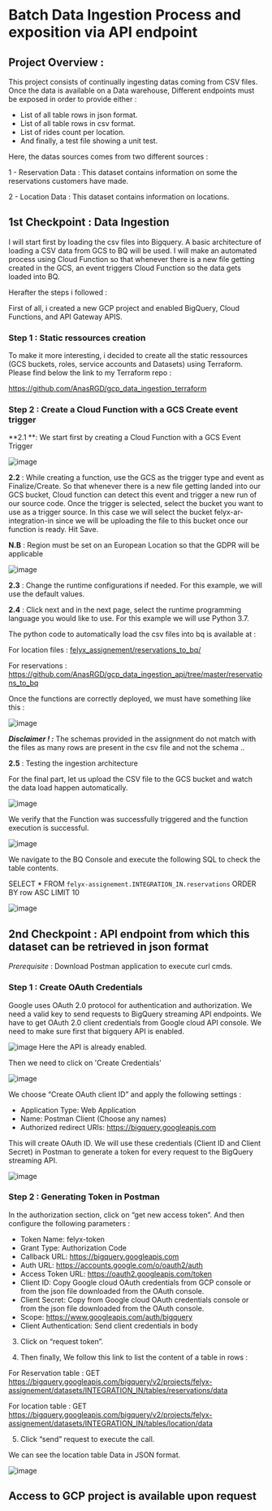 # Batch Data Ingestion Process and exposition via API endpoint

## Project Overview :

This project consists of continually ingesting datas coming from CSV files. Once the data is available on a Data warehouse, Different endpoints must be exposed in order to provide either :
  - List of all table rows in json format.
  - List of all table rows in csv format.
  - List of rides count per location.
  - And finally, a test file showing a unit test.
 
 
Here, the datas sources comes from two different sources :

1 - Reservation Data : 
This dataset contains information on some the reservations customers have made.

2 - Location Data :
This dataset contains information on locations.


## 1st Checkpoint : Data Ingestion

I will start first by loading the csv files into Bigquery. 
A basic architecture of loading a CSV data from GCS to BQ will be used. I will make an automated process using Cloud Function so that whenever there is a new file getting created in the GCS, an event triggers Cloud Function so the data gets loaded into BQ.

Herafter the steps i followed : 

First of all, i created a new GCP project and enabled BigQuery, Cloud Functions, and API Gateway APIS.


### Step 1 : Static ressources creation 
To make it more interesting, i decided to create all the static ressources (GCS buckets, roles, service accounts and Datasets) using Terraform.
Please find below the link to my Terraform repo : 

https://github.com/AnasRGD/gcp_data_ingestion_terraform


### Step 2 : Create a Cloud Function with a GCS Create event trigger 

**2.1 **: We start first by creating a Cloud Function with a GCS Event Trigger

![image](https://user-images.githubusercontent.com/68516240/174658641-a19b59a6-f05a-405a-8f77-a9b8ebaef1d5.png)

**2.2** : While creating a function, use the GCS as the trigger type and event as Finalize/Create. So that whenever there is a new file getting landed into our GCS bucket, Cloud function can detect this event and trigger a new run of our source code.
Once the trigger is selected, select the bucket you want to use as a trigger source. In this case we will select the bucket felyx-ar-integration-in since we will be uploading the file to this bucket once our function is ready. Hit Save.

**N.B** : Region must be set on an European Location so that the GDPR will be applicable 

![image](https://user-images.githubusercontent.com/68516240/174659063-61d210ce-bec6-4c70-8a64-6a5f73e02f2f.png)

**2.3** : Change the runtime configurations if needed. For this example, we will use the default values.

**2.4** : Click next and in the next page, select the runtime programming language you would like to use. For this example we will use Python 3.7.

The python code to automatically load the csv files into bq is available at : 

For location files : 
[felyx_assignement/reservations_to_bq/](https://github.com/AnasRGD/gcp_data_ingestion_api/tree/master/locations_to_bq)

For reservations : 
https://github.com/AnasRGD/gcp_data_ingestion_api/tree/master/reservations_to_bq

Once the functions are correctly deployed, we must have something like this : 

![image](https://user-images.githubusercontent.com/68516240/174661331-d09fc6b3-8023-4b0c-877b-f7138cdcb89d.png)


**_Disclaimer ! :_**
The schemas provided in the assignment do not match with the files as many rows are present in the csv file and not the schema ..


**2.5** : Testing the ingestion architecture

For the final part, let us upload the CSV file to the GCS bucket and watch the data load happen automatically.

![image](https://user-images.githubusercontent.com/68516240/174661940-43e8c967-99e0-4535-9ace-3355afc6b449.png)


We verify that the Function was successfully triggered and the function execution is successful.

![image](https://user-images.githubusercontent.com/68516240/174662083-1b0717c7-1705-4685-89f0-faeda8ec294e.png)

We navigate to the BQ Console and execute the following SQL to check the table contents.

SELECT * FROM `felyx-assignement.INTEGRATION_IN.reservations` 
ORDER BY row ASC
LIMIT 10

![image](https://user-images.githubusercontent.com/68516240/174662448-f661725e-e862-4e18-b562-d26f16de9127.png)





## 2nd Checkpoint : API endpoint from which this dataset can be retrieved in json format

_Prerequisite_ : Download Postman application to execute curl cmds.

### Step 1 : Create OAuth Credentials

Google uses OAuth 2.0 protocol for authentication and authorization. We need a valid key to send requests to BigQuery streaming API endpoints. 
We have to get OAuth 2.0 client credentials from Google cloud API console.
We need to make sure first that bigquery API is enabled.

![image](https://user-images.githubusercontent.com/68516240/174670368-74254405-60ff-4c3c-8b3f-179dc5efcc09.png)
Here the API is already enabled.


Then we need to click on 'Create Credentials'

![image](https://user-images.githubusercontent.com/68516240/174670502-c51da6e1-bd13-4053-be5a-f723537e4dab.png)


We choose “Create OAuth client ID” and apply the following settings : 

- Application Type: Web Application
- Name: Postman Client (Choose any names)
- Authorized redirect URIs: https://bigquery.googleapis.com

This will create OAuth ID. We will use these credentials (Client ID and Client Secret) in Postman to generate a token for every request to the BigQuery streaming API.

![image](https://user-images.githubusercontent.com/68516240/174670775-b87d9cbd-6f6f-48c6-a398-ad375350153e.png)



### Step 2 : Generating Token in Postman

In the authorization section, click on “get new access token”. And then configure the following parameters : 

- Token Name: felyx-token
- Grant Type: Authorization Code
- Callback URL: https://bigquery.googleapis.com
- Auth URL: https://accounts.google.com/o/oauth2/auth
- Access Token URL: https://oauth2.googleapis.com/token
- Client ID: Copy Google cloud OAuth credentials from GCP console or from the json file downloaded from the OAuth console.
- Client Secret: Copy from Google cloud OAuth credentials console or from the json file downloaded from the OAuth console.
- Scope: https://www.googleapis.com/auth/bigquery
- Client Authentication: Send client credentials in body

3. Click on “request token”.

4. Then finally, We follow this link to list the content of a table in rows :

For Reservation table : 
GET https://bigquery.googleapis.com/bigquery/v2/projects/felyx-assignement/datasets/INTEGRATION_IN/tables/reservations/data

For location table : 
GET https://bigquery.googleapis.com/bigquery/v2/projects/felyx-assignement/datasets/INTEGRATION_IN/tables/location/data

5. Click “send” request to execute the call.

We can see the location table Data in JSON format.

![image](https://user-images.githubusercontent.com/68516240/174669778-e24c8c78-4d95-47a3-94f4-b52f1c340c41.png)




## Access to GCP project is available upon request

